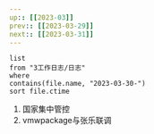 ```yaml
---
up:: [[2023-03]]
prev:: [[2023-03-29]]
next:: [[2023-03-31]]
---
```


```dataview
list
from "3工作日志/日志"
where
contains(file.name, "2023-03-30-")
sort file.ctime
```
1. 国家集中管控
2. vmwpackage与张乐联调